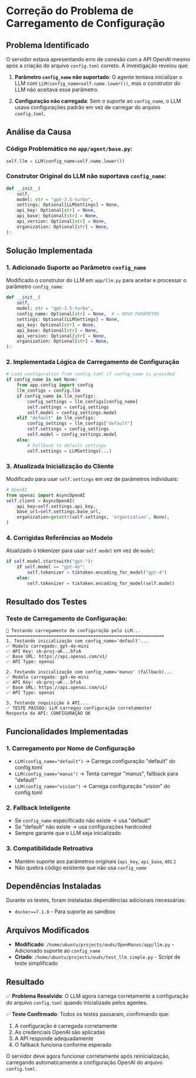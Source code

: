 # Correção do Problema de Carregamento de Configuração

## Problema Identificado

O servidor estava apresentando erro de conexão com a API OpenAI mesmo após a criação do arquivo `config.toml` correto. A investigação revelou que:

1. **Parâmetro `config_name` não suportado**: O agente tentava inicializar o LLM com `LLM(config_name=self.name.lower())`, mas o construtor do LLM não aceitava esse parâmetro.

2. **Configuração não carregada**: Sem o suporte ao `config_name`, o LLM usava configurações padrão em vez de carregar do arquivo `config.toml`.

## Análise da Causa

### Código Problemático no `app/agent/base.py`:
```python
self.llm = LLM(config_name=self.name.lower())
```

### Construtor Original do LLM não suportava `config_name`:
```python
def __init__(
    self,
    model: str = "gpt-3.5-turbo",
    settings: Optional[LLMSettings] = None,
    api_key: Optional[str] = None,
    api_base: Optional[str] = None,
    api_version: Optional[str] = None,
    organization: Optional[str] = None,
):
```

## Solução Implementada

### 1. Adicionado Suporte ao Parâmetro `config_name`

Modificado o construtor do LLM em `app/llm.py` para aceitar e processar o parâmetro `config_name`:

```python
def __init__(
    self,
    model: str = "gpt-3.5-turbo",
    config_name: Optional[str] = None,  # ← NOVO PARÂMETRO
    settings: Optional[LLMSettings] = None,
    api_key: Optional[str] = None,
    api_base: Optional[str] = None,
    api_version: Optional[str] = None,
    organization: Optional[str] = None,
):
```

### 2. Implementada Lógica de Carregamento de Configuração

```python
# Load configuration from config.toml if config_name is provided
if config_name is not None:
    from app.config import config
    llm_configs = config.llm
    if config_name in llm_configs:
        config_settings = llm_configs[config_name]
        self.settings = config_settings
        self.model = config_settings.model
    elif "default" in llm_configs:
        config_settings = llm_configs["default"]
        self.settings = config_settings
        self.model = config_settings.model
    else:
        # Fallback to default settings
        self.settings = LLMSettings(...)
```

### 3. Atualizada Inicialização do Cliente

Modificado para usar `self.settings` em vez de parâmetros individuais:

```python
# OpenAI
from openai import AsyncOpenAI
self.client = AsyncOpenAI(
    api_key=self.settings.api_key,
    base_url=self.settings.base_url,
    organization=getattr(self.settings, 'organization', None),
)
```

### 4. Corrigidas Referências ao Modelo

Atualizado o tokenizer para usar `self.model` em vez de `model`:

```python
if self.model.startswith("gpt-"):
    if self.model == "gpt-4o":
        self.tokenizer = tiktoken.encoding_for_model("gpt-4")
    else:
        self.tokenizer = tiktoken.encoding_for_model(self.model)
```

## Resultado dos Testes

### Teste de Carregamento de Configuração:

```
🔧 Testando carregamento de configuração pelo LLM...
============================================================
1. Testando inicialização com config_name='default'...
✅ Modelo carregado: gpt-4o-mini
✅ API Key: sk-proj-uK...bfsA
✅ Base URL: https://api.openai.com/v1/
✅ API Type: openai

2. Testando inicialização com config_name='manus' (fallback)...
✅ Modelo carregado: gpt-4o-mini
✅ API Key: sk-proj-uK...bfsA
✅ Base URL: https://api.openai.com/v1/
✅ API Type: openai

3. Testando requisição à API...
✅ TESTE PASSOU: LLM carregou configuração corretamente!
Resposta da API: CONFIGURAÇÃO OK
```

## Funcionalidades Implementadas

### 1. Carregamento por Nome de Configuração
- `LLM(config_name="default")` → Carrega configuração "default" do config.toml
- `LLM(config_name="manus")` → Tenta carregar "manus", fallback para "default"
- `LLM(config_name="vision")` → Carrega configuração "vision" do config.toml

### 2. Fallback Inteligente
- Se `config_name` especificado não existe → usa "default"
- Se "default" não existe → usa configurações hardcoded
- Sempre garante que o LLM seja inicializado

### 3. Compatibilidade Retroativa
- Mantém suporte aos parâmetros originais (`api_key`, `api_base`, etc.)
- Não quebra código existente que não usa `config_name`

## Dependências Instaladas

Durante os testes, foram instaladas dependências adicionais necessárias:
- `docker==7.1.0` - Para suporte ao sandbox

## Arquivos Modificados

- **Modificado**: `/home/ubuntu/projects/ouds/OpenManus/app/llm.py` - Adicionado suporte ao `config_name`
- **Criado**: `/home/ubuntu/projects/ouds/test_llm_simple.py` - Script de teste simplificado

## Resultado

✅ **Problema Resolvido**: O LLM agora carrega corretamente a configuração do arquivo `config.toml` quando inicializado pelos agentes.

✅ **Teste Confirmado**: Todos os testes passaram, confirmando que:
1. A configuração é carregada corretamente
2. As credenciais OpenAI são aplicadas
3. A API responde adequadamente
4. O fallback funciona conforme esperado

O servidor deve agora funcionar corretamente após reinicialização, carregando automaticamente a configuração OpenAI do arquivo `config.toml`.

